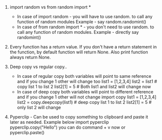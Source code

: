 1. import random vs from random import * 
    * In case of import random - you will have to use random. to call any function of random modules Example - say random.randomint()
    * In case of from random import * - you don't need to use random. to call any function of random modules. Example - directly say randomint()

2. Every function has a return value. If you don't have a return statement in the function, by default function will return None. Also print function always return None.

3. Deep copy vs regular copy..
    * In case of regular copy both variables will point to same reference and if you change 1 other will change too
    list1 = [1,2,3,4]
    list2 = list1 # copy list 1 to list 2
    list2[1] = 5 # Both list1 and list2 will change now
    * In case of deep copy both variables will point to different reference and if you change 1 other will not change
    import copy 
    list1 = [1,2,3,4]
    list2 = copy.deepcopy(list1) # deep copy list 1 to list 2
    list2[1] = 5 # only list 2 will change 

4. Pyperclip - Can be used to copy something to clipboard and paste it later as needed. Example below
    import pyperclip
    pyperclip.copy("Hello")
    you can do command + v now or
    pyperclip.paste()